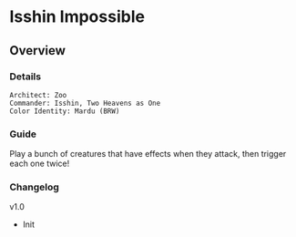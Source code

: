 # Isshin Impossible
## Overview
### Details
```
Architect: Zoo
Commander: Isshin, Two Heavens as One
Color Identity: Mardu (BRW)
```

### Guide
Play a bunch of creatures that have effects when they attack, then trigger each one twice!

### Changelog
v1.0
- Init